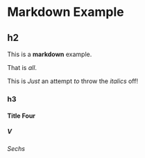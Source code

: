 

# Markdown Example

## h2

This is a **markdown** example.

That is _all_.

This is _Just_ an attempt _to_ throw the _italics_ off!

### h3
#### Title Four
##### V
###### Sechs
